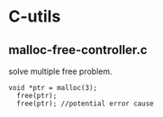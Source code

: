 # C-utils

## malloc-free-controller.c
solve multiple free problem.

    void *ptr = malloc(3);
      free(ptr);
      free(ptr); //potential error cause

  
  
